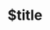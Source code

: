 ---
title: $title
second_title: Aspose.BarCode for .NET API Reference
description: $description
type: docs
weight: $weight
url: /hu/net/$ref/
---